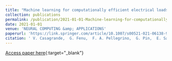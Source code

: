 ```yaml
---
title: "Machine learning for computationally efficient electrical loads estimation in consumer washing machines"
collection: publications
permalink: /publication/2021-01-01-Machine-learning-for-computationally-efficient-electrical-loads-estimation-in-consumer-washing-machines
date: 2021-01-01
venue: 'NEURAL COMPUTING &amp; APPLICATIONS'
paperurl: 'https://link.springer.com/article/10.1007/s00521-021-06138-9'
citation: ' V. Casagrande,  G. Fenu,  F. A. Pellegrino,  G. Pin,  E. Salvato,  D. Zorzenon, &quot;Machine learning for computationally efficient electrical loads estimation in consumer washing machines.&quot; NEURAL COMPUTING &amp; APPLICATIONS, 2021.'
---
```

[Access paper here](https://link.springer.com/article/10.1007/s00521-021-06138-9){:target="_blank"}
